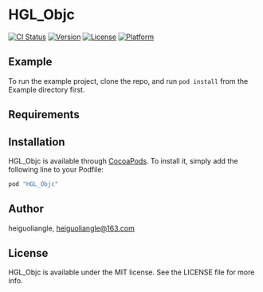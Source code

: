 # HGL_Objc

[![CI Status](http://img.shields.io/travis/heiguoliangle/HGL_Objc.svg?style=flat)](https://travis-ci.org/heiguoliangle/HGL_Objc)
[![Version](https://img.shields.io/cocoapods/v/HGL_Objc.svg?style=flat)](http://cocoapods.org/pods/HGL_Objc)
[![License](https://img.shields.io/cocoapods/l/HGL_Objc.svg?style=flat)](http://cocoapods.org/pods/HGL_Objc)
[![Platform](https://img.shields.io/cocoapods/p/HGL_Objc.svg?style=flat)](http://cocoapods.org/pods/HGL_Objc)

## Example

To run the example project, clone the repo, and run `pod install` from the Example directory first.

## Requirements

## Installation

HGL_Objc is available through [CocoaPods](http://cocoapods.org). To install
it, simply add the following line to your Podfile:

```ruby
pod "HGL_Objc"
```

## Author

heiguoliangle, heiguoliangle@163.com

## License

HGL_Objc is available under the MIT license. See the LICENSE file for more info.
